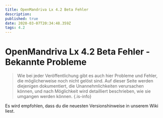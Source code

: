 ```yaml
---
title: OpenMandriva Lx 4.2 Beta Fehler
description: 
published: true
date: 2020-03-07T20:34:48.359Z
tags: 4.2
---
```


# OpenMandriva Lx 4.2 Beta Fehler - Bekannte Probleme
> Wie bei jeder Veröffentlichung gibt es auch hier Probleme und Fehler, die möglicherweise noch nicht gelöst sind. Auf dieser Seite werden diejenigen dokumentiert, die Unannehmlichkeiten verursachen können, und nach Möglichkeit wird detailliert beschrieben, wie sie umgangen werden können.
{.is-info}


Es wird empfohlen, dass du die neuesten Versionshinweise in unserem Wiki liest.
